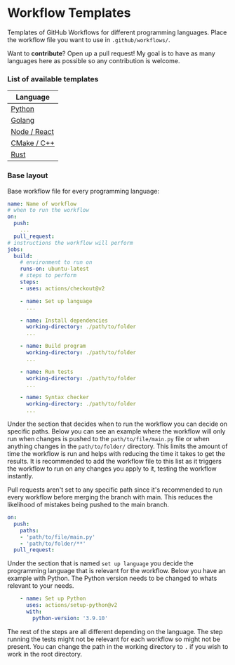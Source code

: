 # Workflow Templates
Templates of GitHub Workflows for different programming languages. Place the workflow file you want to use in ```.github/workflows/```.

Want to **contribute**? Open up a pull request! My goal is to have as many languages here as possible so any contribution is welcome.

### List of available templates

| Language |
| -------- |
| [Python](workflows/python.yml) |
| [Golang](workflows/golang.yml) |
| [Node / React](workflows/node.yml) |
| [CMake / C++](workflows/cmake.yml) |
| [Rust](workflows/rust.yml) |

### Base layout

Base workflow file for every programming language:
```yml
name: Name of workflow
# when to run the workflow
on:
  push:
    ...
  pull_request:
# instructions the workflow will perform
jobs:
  build:
    # environment to run on
    runs-on: ubuntu-latest
    # steps to perform
    steps:
    - uses: actions/checkout@v2

    - name: Set up language
      ...

    - name: Install dependencies
      working-directory: ./path/to/folder
      ...

    - name: Build program
      working-directory: ./path/to/folder
      ...

    - name: Run tests
      working-directory: ./path/to/folder
      ...

    - name: Syntax checker
      working-directory: ./path/to/folder
      ...
```

Under the section that decides when to run the workflow you can decide on specific paths. Below you can see an example where the workflow will only run when changes is pushed to the ```path/to/file/main.py``` file or when anything changes in the ```path/to/folder/``` directory. This limits the amount of time the workflow is run and helps with reducing the time it takes to get the results. It is recommended to add the workflow file to this list as it triggers the workflow to run on any changes you apply to it, testing the workflow instantly.

Pull requests aren't set to any specific path since it's recommended to run every workflow before merging the branch with main. This reduces the likelihood of mistakes being pushed to the main branch.

```yml
on:
  push:
    paths:
    - 'path/to/file/main.py'
    - 'path/to/folder/**'
  pull_request:
```

Under the section that is named ```set up language``` you decide the programming language that is relevant for the workflow. Below you have an example with Python. The Python version needs to be changed to whats relevant to your needs.

```yml
    - name: Set up Python
      uses: actions/setup-python@v2
      with:
        python-version: '3.9.10'
```

The rest of the steps are all different depending on the language. The step running the tests might not be relevant for each workflow so might not be present. You can change the path in the working directory to ```.``` if you wish to work in the root directory.

